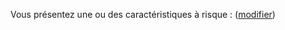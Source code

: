 Vous présentez une ou des caractéristiques à risque : <strong class="nom-caracteristiques-a-risques"></strong> ([modifier](sante))
